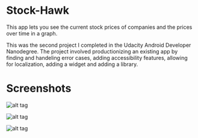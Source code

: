 # Stock-Hawk

This app lets you see the current stock prices of companies and the prices over time in a graph.

This was the second project I completed in the Udacity Android Developer Nanodegree. The project involved productionizing an 
existing app by finding and handeling error cases, adding accessibility features, allowing for localization, adding a widget 
and adding a library.

# Screenshots

![alt tag](https://cloud.githubusercontent.com/assets/16758926/17022052/20228992-4f4c-11e6-92aa-a7cdc01db14e.png)

![alt tag](https://cloud.githubusercontent.com/assets/16758926/17022054/214faa7a-4f4c-11e6-970f-0717186828d4.png)

![alt tag](https://cloud.githubusercontent.com/assets/16758926/17022064/2e02cc5c-4f4c-11e6-8da3-bd60088c57af.png)

